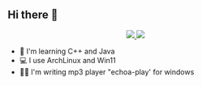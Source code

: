 ## Hi there 👋
<p align = 'center'>
<a href="https://t.me/huge_code"><img src="https://img.shields.io/badge/Telegram-2CA5E0?style=for-the-badge&logo=telegram&logoColor=white" /> </a>
<a href="https://github.com/Flartiks"><img src="https://img.shields.io/badge/GitHub-100000?style=for-the-badge&logo=github&logoColor=white" /> </a>
</p>

- 👀 I'm learning C++ and Java
- 💻 I use ArchLinux and Win11
- 👨‍💻 I'm writing mp3 player "echoa-play' for windows
<!--
**Flartiks/flartiks** is a ✨ _special_ ✨ repository because its `README.md` (this file) appears on your GitHub profile.

Here are some ideas to get you started:

- 🔭 I’m currently working on ...
- 🌱 I’m currently learning ...
- 👯 I’m looking to collaborate on ...
- 🤔 I’m looking for help with ...
- 💬 Ask me about ...
- 📫 How to reach me: ...
- 😄 Pronouns: ...
- ⚡ Fun fact: ...
-->
